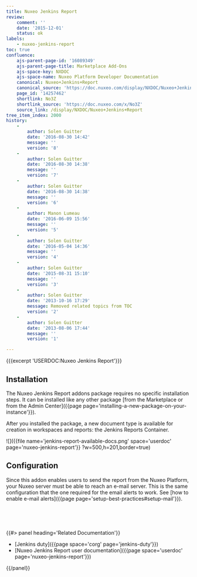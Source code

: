 ```yaml
---
title: Nuxeo Jenkins Report
review:
    comment: ''
    date: '2015-12-01'
    status: ok
labels:
    - nuxeo-jenkins-report
toc: true
confluence:
    ajs-parent-page-id: '16089349'
    ajs-parent-page-title: Marketplace Add-Ons
    ajs-space-key: NXDOC
    ajs-space-name: Nuxeo Platform Developer Documentation
    canonical: Nuxeo+Jenkins+Report
    canonical_source: 'https://doc.nuxeo.com/display/NXDOC/Nuxeo+Jenkins+Report'
    page_id: '14257462'
    shortlink: No3Z
    shortlink_source: 'https://doc.nuxeo.com/x/No3Z'
    source_link: /display/NXDOC/Nuxeo+Jenkins+Report
tree_item_index: 2000
history:
    -
        author: Solen Guitter
        date: '2016-08-30 14:42'
        message: ''
        version: '8'
    -
        author: Solen Guitter
        date: '2016-08-30 14:38'
        message: ''
        version: '7'
    -
        author: Solen Guitter
        date: '2016-08-30 14:38'
        message: ''
        version: '6'
    -
        author: Manon Lumeau
        date: '2016-06-09 15:56'
        message: ''
        version: '5'
    -
        author: Solen Guitter
        date: '2016-05-04 14:36'
        message: ''
        version: '4'
    -
        author: Solen Guitter
        date: '2015-08-31 15:10'
        message: ''
        version: '3'
    -
        author: Solen Guitter
        date: '2013-10-16 17:29'
        message: Removed related topics from TOC
        version: '2'
    -
        author: Solen Guitter
        date: '2013-08-06 17:44'
        message: ''
        version: '1'

---
```

{{{excerpt 'USERDOC:Nuxeo Jenkins Report'}}}

## Installation

The Nuxeo Jenkins Report addons package requires no specific installation steps. It can be installed like any other package [from the Marketplace or from the Admin Center]({{page page='installing-a-new-package-on-your-instance'}}).

After you installed the package, a new document type is available for creation in workspaces and reports: the Jenkins Reports Container.

![]({{file name='jenkins-report-available-docs.png' space='userdoc' page='nuxeo-jenkins-report'}} ?w=500,h=201,border=true)

## Configuration

Since this addon enables users to send the report from the Nuxeo Platform, your Nuxeo server must be able to reach an e-mail server. This is the same configuration that the one required for the email alerts to work. See [how to enable e-mail alerts]({{page page='setup-best-practices#setup-mail'}}).

&nbsp;

&nbsp;

<div class="row" data-equalizer data-equalize-on="medium"><div class="column medium-6">{{#> panel heading='Related Documentation'}}

*   [Jenkins duty]({{page space='corg' page='jenkins-duty'}})
*   [Nuxeo Jenkins Report user documentation]({{page space='userdoc' page='nuxeo-jenkins-report'}})

{{/panel}}</div><div class="column medium-6">

&nbsp;

</div></div>
